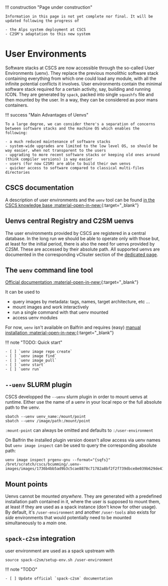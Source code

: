 !!! construction "Page under construction"

    Information in this page is not yet complete nor final. It will be updated following the progress of

    - the Alps system deployment at CSCS
    - C2SM's adaptation to this new system

# User Environments

Software stacks at CSCS are now accessible through the so-called User Environments (uenv). They replace the previous monolithic software stack containing everything from which one could load any module, with all the infinite potential conflicts it involves. User environments contain the minimal software stack required for a certain activity, say, building and running ICON. They are generated by `spack`, packed into single `squashfs` file and then mounted by the user. In a way, they can be considered as poor mans containers.

!!! success "Main Advantages of Uenvs"

    To a large degree, we can consider there's a separation of concerns between software stacks and the machine OS which enables the following:

    - a much reduced maintenance of software stacks
    - system-wide upgrades are limited to the low level OS, so should be way easier, when not transparent to the users
    - upgrading to more recent software stacks or keeping old ones around (think compiler versions) is way easier
    - users (for now C2SM) are able to build their own uenvs
    - quicker access to software compared to classical multi-files directories
    
## CSCS documentation

A description of user environments and the `uenv` tool can be found [in the CSCS knowledge base :material-open-in-new:](https://confluence.cscs.ch/display/KB/UENV+user+environments){:target="_blank"} 

## Uenvs central Registry and C2SM uenvs

The user environments provided by CSCS are registered in a central database. In the long run we should be able to operate only with those but, at least for the initial period, there is also the need for uenvs provided by C2SM. These are accessed by their absolute path. All supported uenvs are documented in the corresponding vClsuter section of the [dedicated page](../vclusters/). 

## The `uenv` command line tool

[Official documentation :material-open-in-new:](https://eth-cscs.github.io/uenv/){:target="_blank"}

It can be used to

- query images by metadata: tags, names, target architecture, etc ...
- mount images and work interactively
- run a single command with that uenv mounted
- access uenv modules
 
For now, `uenv` isn't available on Balfrin and requires (easy) [manual installation :material-open-in-new:](https://eth-cscs.github.io/uenv/#getting-uenv){:target="_blank"}

!!! note "TODO: Quick start"

    - [ ] `uenv image repo create`
    - [ ] `uenv image find`
    - [ ] `uenv image pull`
    - [ ] `uenv start`
    - [ ] `uenv run`

## `--uenv` SLURM plugin

CSCS developped the `--uenv` slurm plugin in order to mount uenvs at runtime. Either use the name of a uenv in your local repo or the full absolute path to the uenv.

```shell
sbatch --uenv uenv_name:/mount/point
sbatch --uenv /image/path:/mount/point
```

`:mount-point` can always be omitted and defaults to `:/user-environment`

On Balfrin the installed plugin version doesn't allow access via uenv names but `uenv image inspect` can be used to query the corresponding absolute path:

```shell
uenv image inspect prgenv-gnu --format="{sqfs}"
/bret/scratch/cscs/bcumming/.uenv-images/images/1736b4bb5ad9b3c5cae8878c71782a8bf2f2f739dbce8e039b629de418cb4dab/store.squashfs
```

## Mount points

Uenvs cannot be mounted *anywhere*. They are generated with a predefined installation path contained in it, where the user is supposed to mount them, at least if they are used as a spack instance (don't know for other usage). By default, it's `/user-environment` and another `/user-tools` also exists for *side* environments that would potentially need to be mounted simultaneously to a *main* one.

## `spack-c2sm` integration

user environment are used as a spack upstream with
```shell
source spack-c2sm/setup-env.sh /user-environment
``` 

!!! note "TODO"

    - [ ] Update official `spack-c2sm` documentation
